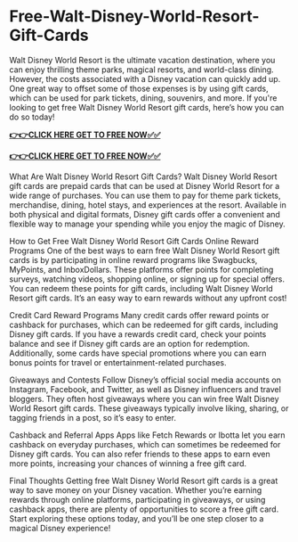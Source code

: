 # Free-Walt-Disney-World-Resort-Gift-Cards

Walt Disney World Resort is the ultimate vacation destination, where you can enjoy thrilling theme parks, magical resorts, and world-class dining. However, the costs associated with a Disney vacation can quickly add up. One great way to offset some of those expenses is by using gift cards, which can be used for park tickets, dining, souvenirs, and more. If you're looking to get free Walt Disney World Resort gift cards, here’s how you can do so today!

[**👉👉CLICK HERE GET TO FREE NOW✅✅**](https://free-gift-card.raj-solution.com/958f890)

[**👉👉CLICK HERE GET TO FREE NOW✅✅**](https://free-gift-card.raj-solution.com/958f890)

What Are Walt Disney World Resort Gift Cards?
Walt Disney World Resort gift cards are prepaid cards that can be used at Disney World Resort for a wide range of purchases. You can use them to pay for theme park tickets, merchandise, dining, hotel stays, and experiences at the resort. Available in both physical and digital formats, Disney gift cards offer a convenient and flexible way to manage your spending while you enjoy the magic of Disney.

How to Get Free Walt Disney World Resort Gift Cards
Online Reward Programs
One of the best ways to earn free Walt Disney World Resort gift cards is by participating in online reward programs like Swagbucks, MyPoints, and InboxDollars. These platforms offer points for completing surveys, watching videos, shopping online, or signing up for special offers. You can redeem these points for gift cards, including Walt Disney World Resort gift cards. It’s an easy way to earn rewards without any upfront cost!

Credit Card Reward Programs
Many credit cards offer reward points or cashback for purchases, which can be redeemed for gift cards, including Disney gift cards. If you have a rewards credit card, check your points balance and see if Disney gift cards are an option for redemption. Additionally, some cards have special promotions where you can earn bonus points for travel or entertainment-related purchases.

Giveaways and Contests
Follow Disney’s official social media accounts on Instagram, Facebook, and Twitter, as well as Disney influencers and travel bloggers. They often host giveaways where you can win free Walt Disney World Resort gift cards. These giveaways typically involve liking, sharing, or tagging friends in a post, so it’s easy to enter.

Cashback and Referral Apps
Apps like Fetch Rewards or Ibotta let you earn cashback on everyday purchases, which can sometimes be redeemed for Disney gift cards. You can also refer friends to these apps to earn even more points, increasing your chances of winning a free gift card.

Final Thoughts
Getting free Walt Disney World Resort gift cards is a great way to save money on your Disney vacation. Whether you’re earning rewards through online platforms, participating in giveaways, or using cashback apps, there are plenty of opportunities to score a free gift card. Start exploring these options today, and you’ll be one step closer to a magical Disney experience!
